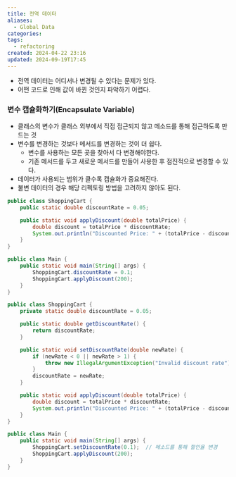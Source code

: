 ```yaml
---
title: 전역 데이터
aliases:
  - Global Data
categories: 
tags:
  - refactoring
created: 2024-04-22 23:16
updated: 2024-09-19T17:45
---
```

- 전역 데이터는 어디서나 변경될 수 있다는 문제가 있다.
- 어떤 코드로 인해 값이 바뀐 것인지 파악하기 어렵다.

### 변수 캡슐화하기(Encapsulate Variable)

- 클래스의 변수가 클래스 외부에서 직접 접근되지 않고 메소드를 통해 접근하도록 만드는 것
- 변수를 변경하는 것보다 메서드를 변경하는 것이 더 쉽다.
	- 변수를 사용하는 모든 곳을 찾아서 다 변경해야한다.
	- 기존 메서드를 두고 새로운 메서드를 만들어 사용한 후 점진적으로 변경할 수 있다.
- 데이터가 사용되는 범위가 클수록 캡슐화가 중요해진다.
- 불변 데이터의 경우 해당 리펙토링 방법을 고려하지 않아도 된다.

```java
public class ShoppingCart {
    public static double discountRate = 0.05;

    public static void applyDiscount(double totalPrice) {
        double discount = totalPrice * discountRate;
        System.out.println("Discounted Price: " + (totalPrice - discount));
    }
}

public class Main {
    public static void main(String[] args) {
        ShoppingCart.discountRate = 0.1;
        ShoppingCart.applyDiscount(200);
    }
}
```

```java
public class ShoppingCart {
    private static double discountRate = 0.05;

    public static double getDiscountRate() {
        return discountRate;
    }

    public static void setDiscountRate(double newRate) {
        if (newRate < 0 || newRate > 1) {
	        throw new IllegalArgumentException("Invalid discount rate");
        }
        discountRate = newRate;
    }

    public static void applyDiscount(double totalPrice) {
        double discount = totalPrice * discountRate;
        System.out.println("Discounted Price: " + (totalPrice - discount));
    }
}

public class Main {
    public static void main(String[] args) {
        ShoppingCart.setDiscountRate(0.1);  // 메소드를 통해 할인율 변경
        ShoppingCart.applyDiscount(200);
    }
}
```
